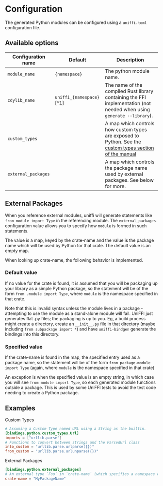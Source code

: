 # Configuration

The generated Python modules can be configured using a `uniffi.toml` configuration file.

## Available options

| Configuration name | Default  | Description |
| ------------------ | -------  |------------ |
| `module_name`     |  `{namespace}` | The python module name. |
| `cdylib_name`      | `uniffi_{namespace}`[^1] | The name of the compiled Rust library containing the FFI implementation (not needed when using `generate --library`). |
| `custom_types`      | | A map which controls how custom types are exposed to Python. See the [custom types section of the manual](../udl/custom_types.md#custom-types-in-the-bindings-code)|
| `external_packages` | | A map which controls the package name used by external packages. See below for more.

## External Packages

When you reference external modules, uniffi will generate statements like `from module import Type`
in the referencing module. The `external_packages` configuration value allows you to specify how `module`
is formed in such statements.

The value is a map, keyed by the crate-name and the value is the package name which will be used by
Python for that crate. The default value is an empty map.

When looking up crate-name, the following behavior is implemented.

### Default value
If no value for the crate is found, it is assumed that you will be packaging up your library
as a simple Python package, so the statement will be of the form `from .module import Type`,
where `module` is the namespace specified in that crate.

Note that this is invalid syntax unless the module lives in a package - attempting to
use the module as a stand-alone module will fail. UniFFI just generates flat .py files; the
packaging is up to you. Eg, a build process might create a directory, create an `__init__.py`
file in that directory (maybe including `from subpackage import *`) and have `uniffi-bindgen`
generate the bindings into this directory.

### Specified value
If the crate-name is found in the map, the specified entry used as a package name, so the statement will be of the form
`from package.module import Type` (again, where `module` is the namespace specified in that crate)

An exception is when the specified value is an empty string, in which case you will see
`from module import Type`, so each generated module functions outside a package.
This is used by some UniFFI tests to avoid the test code needing to create a Python package.

## Examples

Custom Types
```toml
# Assuming a Custom Type named URL using a String as the builtin.
[bindings.python.custom_types.Url]
imports = ["urllib.parse"]
# Functions to convert between strings and the ParsedUrl class
into_custom = "urllib.parse.urlparse({})"
from_custom = "urllib.parse.urlunparse({})"
```

External Packages
```toml
[bindings.python.external_packages]
# An external type `Foo` in `crate-name` (which specifies a namespace of `my_module`) will be referenced via `from MyPackageName.my_module import Foo`
crate-name = "MyPackageName"
```
